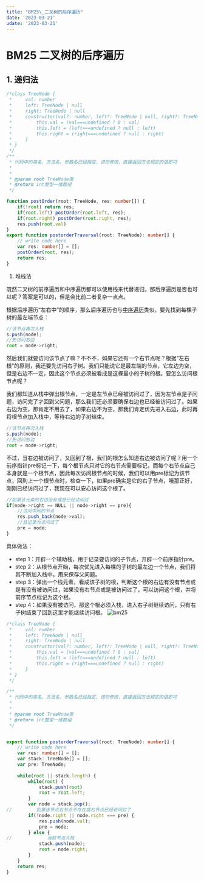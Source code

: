 ```yaml
---
title: "BM25\_二叉树的后序遍历"
date: '2023-03-21'
udate: '2023-03-21'
---
```

# BM25 二叉树的后序遍历
## 1. 递归法

```ts
/*class TreeNode {
 *     val: number
 *     left: TreeNode | null
 *     right: TreeNode | null
 *     constructor(val?: number, left?: TreeNode | null, right?: TreeNode | null) {
 *         this.val = (val===undefined ? 0 : val)
 *         this.left = (left===undefined ? null : left)
 *         this.right = (right===undefined ? null : right)
 *     }
 * }
 */
/**
 * 代码中的类名、方法名、参数名已经指定，请勿修改，直接返回方法规定的值即可
 *
 * 
 * @param root TreeNode类 
 * @return int整型一维数组
 */

function postOrder(root: TreeNode, res: number[]) {
    if(!root) return res;
    if(root.left) postOrder(root.left, res);
    if(root.right) postOrder(root.right, res);
    res.push(root.val)
}
export function postorderTraversal(root: TreeNode): number[] {
    // write code here
    var res: number[] = [];
    postOrder(root, res);
    return res;
}
```

1. 堆栈法

既然二叉树的前序遍历和中序遍历都可以使用栈来代替递归，那后序遍历是否也可以呢？答案是可以的，但是会比前二者复杂一点点。

根据后序遍历“左右中”的顺序，那么后序遍历也与[中序遍历](https://www.nowcoder.com/practice/0bf071c135e64ee2a027783b80bf781d?tpId=295&tqId=1512964)类似，要先找到每棵子树的最左端节点：

```ts
//该节点再次入栈
s.push(node);
//先访问右边
root = node->right;
```

然后我们就要访问该节点了嘛？不不不，如果它还有一个右节点呢？根据“左右根”的原则，我还要先访问右子树。我们只能说它是最左端的节点，它左边为空，但是右边不一定，因此这个节点必须被看成是这棵最小的子树的根。要怎么访问根节点呢？

我们都知道从栈中弹出根节点，一定是左节点已经被访问过了，因为左节点是子问题，访问完了才回到父问题，那么我们还必须要确保右边也已经被访问过了。如果右边为空，那肯定不用去了，如果右边不为空，那我们肯定优先进入右边，此时再将根节点加入栈中，等待右边的子树结束。

```ts
//该节点再次入栈
s.push(node);
//先访问右边
root = node->right;
```

不过，当右边被访问了，又回到了根，我们的根怎么知道右边被访问了呢？用一个前序指针pre标记一下，每个根节点只对它的右节点需要标记，而每个右节点自己本身就是一个根节点，因此每次访问根节点的时候，我们可以用pre标记为该节点，回到上一个根节点时，检查一下，如果pre确实是它的右子节点，哦那正好，刚刚已经访问过了，我现在可以安心访问这个根了。

```ts
//如果该元素的右边没有或是已经访问过
if(node->right == NULL || node->right == pre){ 
    //访问中间的节点
    res.push_back(node->val); 
    //且记录为访问过了
    pre = node; 
}
```

具体做法：

- step 1：开辟一个辅助栈，用于记录要访问的子节点，开辟一个前序指针pre。
- step 2：从根节点开始，每次优先进入每棵的子树的最左边一个节点，我们将其不断加入栈中，用来保存父问题。
- step 3：弹出一个栈元素，看成该子树的根，判断这个根的右边有没有节点或是有没有被访问过，如果没有右节点或是被访问过了，可以访问这个根，并将前序节点标记为这个根。
- step 4：如果没有被访问，那这个根必须入栈，进入右子树继续访问，只有右子树结束了回到这里才能继续访问根。
![bm25](/img/bm25.gif)


```ts
/*class TreeNode {
 *     val: number
 *     left: TreeNode | null
 *     right: TreeNode | null
 *     constructor(val?: number, left?: TreeNode | null, right?: TreeNode | null) {
 *         this.val = (val===undefined ? 0 : val)
 *         this.left = (left===undefined ? null : left)
 *         this.right = (right===undefined ? null : right)
 *     }
 * }
 */

/**
 * 代码中的类名、方法名、参数名已经指定，请勿修改，直接返回方法规定的值即可
 *
 * 
 * @param root TreeNode类 
 * @return int整型一维数组
 */


export function postorderTraversal(root: TreeNode): number[] {
    // write code here
    var res: number[] = [];
    var stack: TreeNode[] = [];
    var pre: TreeNode;
    
    while(root || stack.length) {
        while(root) {
            stack.push(root)
            root = root.left;
        }
        var node = stack.pop();
//         如果该节点右节点不存在或右节点已经访问过了
        if(!node.right || node.right === pre) {
            res.push(node.val);
            pre = node;
        } else {
//             当前节点入栈
            stack.push(node);
            root = node.right;
        }
    }
    return res;
}

```
